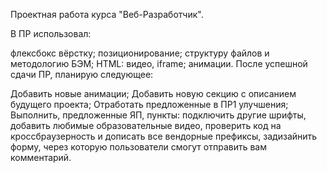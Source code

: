 Проектная работа курса "Веб-Разработчик".

В ПР использовал:

флексбокс вёрстку;
позиционирование;
структуру файлов и методологию БЭМ;
HTML: видео, iframe;
анимации.
После успешной сдачи ПР, планирую следующее:

Добавить новые анимации;
Добавить новую секцию с описанием будущего проекта;
Отработать предложенные в ПР1 улучшения;
Выполнить, предложенные ЯП, пункты:
подключить другие шрифты,
добавить любимые образовательные видео,
проверить код на кроссбраузерность и дописать все вендорные префиксы,
задизайнить форму, через которую пользователи смогут отправить вам комментарий.